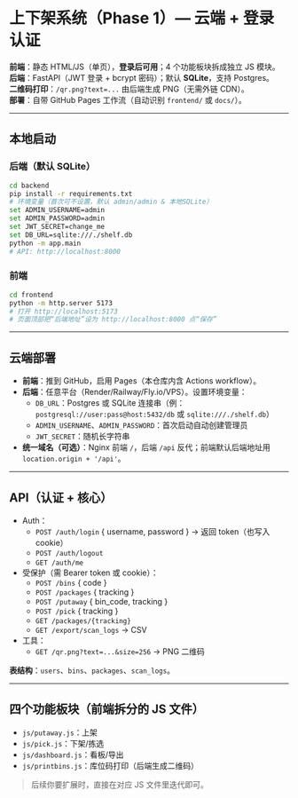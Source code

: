 # 上下架系统（Phase 1）— 云端 + 登录认证

**前端**：静态 HTML/JS（单页），**登录后可用**；4 个功能板块拆成独立 JS 模块。  
**后端**：FastAPI（JWT 登录 + bcrypt 密码）；默认 **SQLite**，支持 Postgres。  
**二维码打印**：`/qr.png?text=...` 由后端生成 PNG（无需外链 CDN）。  
**部署**：自带 GitHub Pages 工作流（自动识别 `frontend/` 或 `docs/`）。

---

## 本地启动
### 后端（默认 SQLite）
```bash
cd backend
pip install -r requirements.txt
# 环境变量（首次可不设置，默认 admin/admin & 本地SQLite）
set ADMIN_USERNAME=admin
set ADMIN_PASSWORD=admin
set JWT_SECRET=change_me
set DB_URL=sqlite:///./shelf.db
python -m app.main
# API: http://localhost:8000
```

### 前端
```bash
cd frontend
python -m http.server 5173
# 打开 http://localhost:5173
# 页面顶部把“后端地址”设为 http://localhost:8000 点“保存”
```

---

## 云端部署
- **前端**：推到 GitHub，启用 Pages（本仓库内含 Actions workflow）。
- **后端**：任意平台（Render/Railway/Fly.io/VPS）。设置环境变量：
  - `DB_URL`：Postgres 或 SQLite 连接串（例：`postgresql://user:pass@host:5432/db` 或 `sqlite:///./shelf.db`）
  - `ADMIN_USERNAME`、`ADMIN_PASSWORD`：首次启动自动创建管理员
  - `JWT_SECRET`：随机长字符串
- **统一域名（可选）**：Nginx 前端 `/`，后端 `/api` 反代；前端默认后端地址用 `location.origin + '/api'`。

---

## API（认证 + 核心）
- Auth：
  - `POST /auth/login` { username, password } → 返回 token（也写入 cookie）
  - `POST /auth/logout`
  - `GET /auth/me`
- 受保护（需 Bearer token 或 cookie）：
  - `POST /bins` { code }
  - `POST /packages` { tracking }
  - `POST /putaway` { bin_code, tracking }
  - `POST /pick` { tracking }
  - `GET /packages/{tracking}`
  - `GET /export/scan_logs` → CSV
- 工具：
  - `GET /qr.png?text=...&size=256` → PNG 二维码

**表结构**：`users`、`bins`、`packages`、`scan_logs`。

---

## 四个功能板块（前端拆分的 JS 文件）
- `js/putaway.js`：上架
- `js/pick.js`：下架/拣选
- `js/dashboard.js`：看板/导出
- `js/printbins.js`：库位码打印（后端生成二维码）

> 后续你要扩展时，直接在对应 JS 文件里迭代即可。
